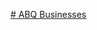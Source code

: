 [# ABQ Businesses](https://github.com/baut-jc/DDDS-My-Projects/blob/main/Capstone/Capstone_EVBusinesses_V04.ipynb)
